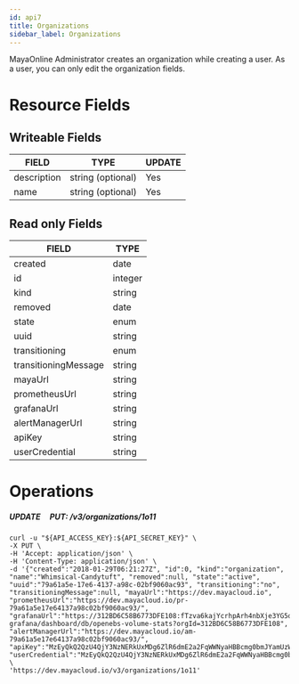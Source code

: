```yaml
---
id: api7
title: Organizations
sidebar_label: Organizations
---
```


MayaOnline Administrator creates an organization while creating a user. As a user, you can only edit the organization fields.

# Resource Fields

## Writeable Fields

| FIELD       | TYPE              | UPDATE |
| ----------- | ----------------- | ------ |
| description | string (optional) | Yes    |
| name        | string (optional) | Yes    |

## Read only Fields

| FIELD                | TYPE    |
| -------------------- | ------- |
| created              | date    |
| id                   | integer |
| kind                 | string  |
| removed              | date    |
| state                | enum    |
| uuid                 | string  |
| transitioning        | enum    |
| transitioningMessage | string  |
| mayaUrl              | string  |
| prometheusUrl        | string  |
| grafanaUrl           | string  |
| alertManagerUrl      | string  |
| apiKey               | string  |
| userCredential       | string  |

# Operations

##### UPDATE&nbsp;&nbsp;&nbsp;&nbsp;&nbsp;PUT: /v3/organizations/1o11

```
curl -u "${API_ACCESS_KEY}:${API_SECRET_KEY}" \
-X PUT \
-H 'Accept: application/json' \
-H 'Content-Type: application/json' \
-d '{"created":"2018-01-29T06:21:27Z", "id":0, "kind":"organization", "name":"Whimsical-Candytuft", "removed":null, "state":"active", "uuid":"79a61a5e-17e6-4137-a98c-02bf9060ac93", "transitioning":"no", "transitioningMessage":null, "mayaUrl":"https://dev.mayacloud.io", "prometheusUrl":"https://dev.mayacloud.io/pr-79a61a5e17e64137a98c02bf9060ac93/", "grafanaUrl":"https://312BD6C58B6773DFE108:fTzva6kajYcrhpArh4nbXje3YG5qd91nnDWudVfZ@dev.mayacloud.io/maya-grafana/dashboard/db/openebs-volume-stats?orgId=312BD6C58B6773DFE108", "alertManagerUrl":"https://dev.mayacloud.io/am-79a61a5e17e64137a98c02bf9060ac93/", "apiKey":"MzEyQkQ2QzU4QjY3NzNERkUxMDg6ZlR6dmE2a2FqWWNyaHBBcmg0bmJYamUzWUc1cWQ5MW5uRFd1ZFZmWg==", "userCredential":"MzEyQkQ2QzU4QjY3NzNERkUxMDg6ZlR6dmE2a2FqWWNyaHBBcmg0bmJYamUzWUc1cWQ5MW5uRFd1ZFZmWg=="}' \
'https://dev.mayacloud.io/v3/organizations/1o11'
```
